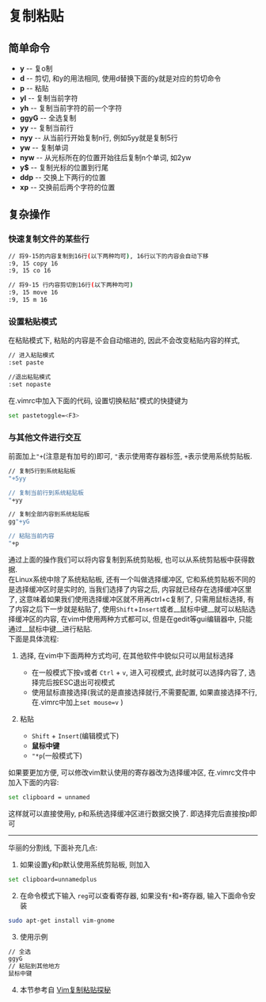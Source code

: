 # 复制粘贴

<!-- toc -->

## 简单命令
* __y__ -- 复o制
* __d__ -- 剪切, 和y的用法相同, 使用d替换下面的y就是对应的剪切命令
* __p__ -- 粘贴
* __yl__  -- 复制当前字符
* __yh__  -- 复制当前字符的前一个字符
* __ggyG__ -- 全选复制 
* __yy__  -- 复制当前行      
* __nyy__ -- 从当前行开始复制n行, 例如5yy就是复制5行
* __yw__ -- 复制单词
* __nyw__ -- 从光标所在的位置开始往后复制n个单词, 如2yw
* __y$__ -- 复制光标的位置到行尾
* **ddp** -- 交换上下两行的位置
* **xp** -- 交换前后两个字符的位置

## 复杂操作
### 快速复制文件的某些行
```bash
// 将9-15的内容复制到16行(以下两种均可), 16行以下的内容会自动下移
:9, 15 copy 16  
:9, 15 co 16

// 将9-15 行内容剪切到16行(以下两种均可)
:9, 15 move 16
:9, 15 m 16
```

### 设置粘贴模式
在粘贴模式下, 粘贴的内容是不会自动缩进的, 因此不会改变粘贴内容的样式,
```bash
// 进入粘贴模式
:set paste

//退出粘贴模式
:set nopaste
```
在.vimrc中加入下面的代码, 设置切换粘贴"模式的快捷键为<F3>
```bash
set pastetoggle=<F3>
```

### 与其他文件进行交互

前面加上`"+`(注意是有加号的)即可, `"`表示使用寄存器标签, `+`表示使用系统剪贴板.
```bash
// 复制5行到系统粘贴板
"+5yy

// 复制当前行到系统粘贴板
"+yy

// 复制全部内容到系统粘贴板
gg"+yG

// 粘贴当前内容
"+p
```
通过上面的操作我们可以将内容复制到系统剪贴板, 也可以从系统剪贴板中获得数据.  
在Linux系统中除了系统粘贴板, 还有一个叫做选择缓冲区, 它和系统剪贴板不同的是选择缓冲区时是实时的,
当我们选择了内容之后, 内容就已经存在选择缓冲区里了, 这意味着如果我们使用选择缓冲区就不用再ctrl+c复制了,
只需用鼠标选择, 有了内容之后下一步就是粘贴了, 使用`Shift`+`Insert`或者__鼠标中键__就可以粘贴选择缓冲区的内容, 
在vim中使用两种方式都可以, 但是在gedit等gui编辑器中, 只能通过__鼠标中键__进行粘贴.  
下面是具体流程:  


1. 选择, 在vim中下面两种方式均可, 在其他软件中貌似只可以用鼠标选择
	* 在一般模式下按`v`或者 `Ctrl` + `v`, 进入可视模式, 此时就可以选择内容了, 选择完后按ESC退出可视模式
	* 使用鼠标直接选择(我试的是直接选择就行,不需要配置, 如果直接选择不行, 在.vimrc中加上`set mouse=v` )

2. 粘贴  
	* `Shift` + `Insert`(编辑模式下)
	* __鼠标中键__
	* `"*p`(一般模式下)

如果要更加方便, 可以修改vim默认使用的寄存器改为选择缓冲区, 在.vimrc文件中加入下面的内容:
```bash
set clipboard = unnamed
```
这样就可以直接使用y, p和系统选择缓冲区进行数据交换了.
即选择完后直接按p即可

--- 
华丽的分割线, 下面补充几点:

1. 如果设置y和p默认使用系统剪贴板, 则加入
```bash
set clipboard=unnamedplus
```
2. 在命令模式下输入 `reg`可以查看寄存器, 如果没有`*`和`+`寄存器, 输入下面命令安装
```bash
sudo apt-get install vim-gnome
```
3. 使用示例
```bash
// 全选
ggyG  
// 粘贴到其他地方
鼠标中键
```
4. 本节参考自 [Vim复制粘贴探秘](http://www.worldhello.net/2010/12/08/2190.html)


